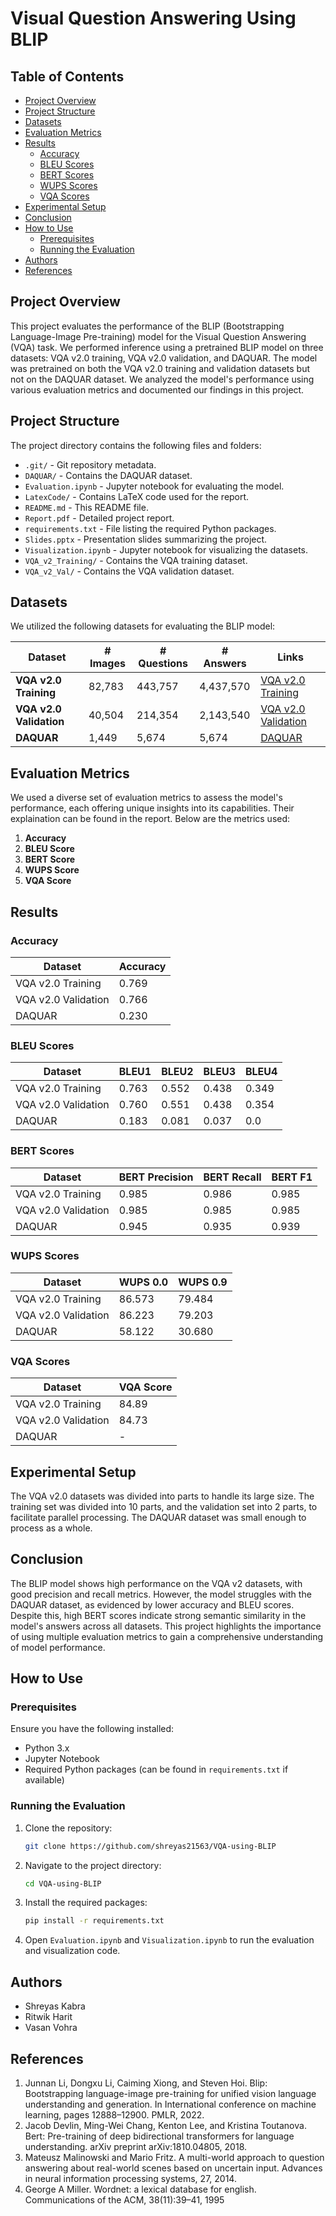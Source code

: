 # Visual Question Answering Using BLIP

## Table of Contents

- [Project Overview](#project-overview)
- [Project Structure](#project-structure)
- [Datasets](#datasets)
- [Evaluation Metrics](#evaluation-metrics)
- [Results](#results)
  - [Accuracy](#accuracy)
  - [BLEU Scores](#bleu-scores)
  - [BERT Scores](#bert-scores)
  - [WUPS Scores](#wups-scores)
  - [VQA Scores](#vqa-scores)
- [Experimental Setup](#experimental-setup)
- [Conclusion](#conclusion)
- [How to Use](#how-to-use)
  - [Prerequisites](#prerequisites)
  - [Running the Evaluation](#running-the-evaluation)
- [Authors](#authors)
- [References](#references)


## Project Overview

This project evaluates the performance of the BLIP (Bootstrapping Language-Image Pre-training) model for the Visual Question Answering (VQA) task. We performed inference using a pretrained BLIP model on three datasets: VQA v2.0 training, VQA v2.0 validation, and DAQUAR. The model was pretrained on both the VQA v2.0 training and validation datasets but not on the DAQUAR dataset. We analyzed the model's performance using various evaluation metrics and documented our findings in this project.

## Project Structure

The project directory contains the following files and folders:

- `.git/` - Git repository metadata.
- `DAQUAR/` - Contains the DAQUAR dataset.
- `Evaluation.ipynb` - Jupyter notebook for evaluating the model.
- `LatexCode/` - Contains LaTeX code used for the report.
- `README.md` - This README file.
- `Report.pdf` - Detailed project report.
- `requirements.txt` - File listing the required Python packages.
- `Slides.pptx` - Presentation slides summarizing the project.
- `Visualization.ipynb` - Jupyter notebook for visualizing the datasets.
- `VQA_v2_Training/` - Contains the VQA training dataset.
- `VQA_v2_Val/` - Contains the VQA validation dataset.

## Datasets

We utilized the following datasets for evaluating the BLIP model:

| Dataset                  | # Images | # Questions | # Answers    | Links |
|--------------------------|----------|-------------|--------------|-------|
| **VQA v2.0 Training**    | 82,783   | 443,757     | 4,437,570    | [VQA v2.0 Training](https://visualqa.org/download.html) |
| **VQA v2.0 Validation**  | 40,504   | 214,354     | 2,143,540    | [VQA v2.0 Validation](https://visualqa.org/download.html) |
| **DAQUAR**               | 1,449    | 5,674       | 5,674        | [DAQUAR](https://datasets.d2.mpi-inf.mpg.de/daquar/) |

## Evaluation Metrics

We used a diverse set of evaluation metrics to assess the model's performance, each offering unique insights into its capabilities. Their explaination can be found in the report. Below are the metrics used:

1. **Accuracy**
2. **BLEU Score**
3. **BERT Score**
4. **WUPS Score**
5. **VQA Score**



## Results

### Accuracy

| Dataset             | Accuracy |
|---------------------|----------|
| VQA v2.0 Training   | 0.769    |
| VQA v2.0 Validation | 0.766    |
| DAQUAR              | 0.230    |

### BLEU Scores

| Dataset             | BLEU1 | BLEU2 | BLEU3 | BLEU4 |
|---------------------|-------|-------|-------|-------|
| VQA v2.0 Training   | 0.763 | 0.552 | 0.438 | 0.349 |
| VQA v2.0 Validation | 0.760 | 0.551 | 0.438 | 0.354 |
| DAQUAR              | 0.183 | 0.081 | 0.037 | 0.0   |

### BERT Scores

| Dataset             | BERT Precision | BERT Recall | BERT F1 |
|---------------------|----------------|-------------|---------|
| VQA v2.0 Training   | 0.985          | 0.986       | 0.985   |
| VQA v2.0 Validation | 0.985          | 0.985       | 0.985   |
| DAQUAR              | 0.945          | 0.935       | 0.939   |

### WUPS Scores

| Dataset             | WUPS 0.0 | WUPS 0.9 |
|---------------------|----------|----------|
| VQA v2.0 Training   | 86.573   | 79.484   |
| VQA v2.0 Validation | 86.223   | 79.203   |
| DAQUAR              | 58.122   | 30.680   |

### VQA Scores

| Dataset             | VQA Score |
|---------------------|-----------|
| VQA v2.0 Training   | 84.89     |
| VQA v2.0 Validation | 84.73     |
| DAQUAR              | -         |

## Experimental Setup

The VQA v2.0 datasets was divided into parts to handle its large size. The training set was divided into 10 parts, and the validation set into 2 parts, to facilitate parallel processing. The DAQUAR dataset was small enough to process as a whole.

## Conclusion

The BLIP model shows high performance on the VQA v2 datasets, with good precision and recall metrics. However, the model struggles with the DAQUAR dataset, as evidenced by lower accuracy and BLEU scores. Despite this, high BERT scores indicate strong semantic similarity in the model's answers across all datasets. This project highlights the importance of using multiple evaluation metrics to gain a comprehensive understanding of model performance.

## How to Use

### Prerequisites

Ensure you have the following installed:
- Python 3.x
- Jupyter Notebook
- Required Python packages (can be found in `requirements.txt` if available)

### Running the Evaluation

1. Clone the repository:
    ```bash
    git clone https://github.com/shreyas21563/VQA-using-BLIP
    ```

2. Navigate to the project directory:
    ```bash
    cd VQA-using-BLIP
    ```

3. Install the required packages:
    ```bash
    pip install -r requirements.txt
    ```
    
4. Open `Evaluation.ipynb` and `Visualization.ipynb` to run the evaluation and visualization code.

## Authors

- Shreyas Kabra
- Ritwik Harit
- Vasan Vohra

## References
1. Junnan Li, Dongxu Li, Caiming Xiong, and Steven Hoi. Blip: Bootstrapping language-image pre-training for unified vision language understanding and generation. In International conference on machine learning, pages 12888–12900. PMLR, 2022.
2. Jacob Devlin, Ming-Wei Chang, Kenton Lee, and Kristina Toutanova. Bert: Pre-training of deep bidirectional transformers for language understanding. arXiv preprint arXiv:1810.04805, 2018.
3. Mateusz Malinowski and Mario Fritz. A multi-world approach to question answering about real-world scenes based on uncertain input. Advances in neural information processing systems, 27, 2014.
4. George A Miller. Wordnet: a lexical database for english. Communications of the ACM, 38(11):39–41, 1995
